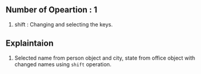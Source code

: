 ## Number of Opeartion : 1

1. shift : Changing and selecting the keys.

## Explaintaion

1. Selected name from person object and city, state from office object with changed names using `shift` operation.
